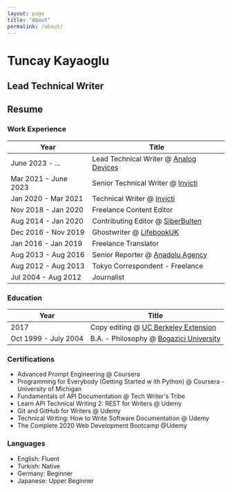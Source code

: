 ```yaml
---
layout: page
title: "About"
permalink: /about/
---
```


# Tuncay Kayaoglu
## Lead Technical Writer

## Resume

### Work Experience
| Year | Title |
| ---- | ---- |
|June 2023 - ...	| Lead Technical Writer @ [Analog Devices](https://www.analog.com)|
|Mar 2021 - June 2023	| Senior Technical Writer @ [Invicti](https://www.invicti.com)|
|Jan 2020 - Mar 2021 | Technical Writer @ [Invicti](https://www.invicti.com)|
|Nov 2018 - Jan 2020 | Freelance Content Editor |
|Aug 2014 - Jan 2020 | Contributing Editor @ [SiberBulten](http://siberbulten.com) |
|Dec 2016 - Nov 2019 | Ghostwriter @ [LifebookUK](https://www.lifebookuk.com/)|
|Jan 2016 - Jan 2019 | Freelance Translator |
|Aug 2013 - Aug 2016 | Senior Reporter @ [Anadolu Agency](https://www.aa.com.tr/en)|
|Aug 2012 - Aug 2013 | Tokyo Correspondent - Freelance|
|Jul 2004 - Aug 2012 | Journalist |

### Education
| Year | Title |
| ---- | ---- |
|2017 | Copy editing @ [UC Berkeley Extension](https://extension.berkeley.edu/) |
|Oct 1999 - July 2004 | B.A. - Philosophy @ [Bogazici University](https://www.boun.edu.tr) |	

### Certifications
* Advanced Prompt Engineering @ Coursera
* Programming for Everybody (Getting Started w ith Python) @ Coursera - University of Michigan
* Fundamentals of API Documentation @ Tech Writer's Tribe
* Learn API Technical Writing 2: REST for Writers @ Udemy
* Git and GitHub for Writers @ Udemy
* Technical Writing: How to Write Software Documentation @ Udemy
* The Complete 2020 Web Development Bootcamp @Udemy

### Languages
* English: Fluent
* Turkish: Native
* Germany: Beginner
* Japanese: Upper Beginner